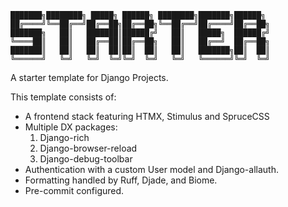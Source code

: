 ```
███████╗████████╗ █████╗ ██████╗ ████████╗███████╗██████╗
██╔════╝╚══██╔══╝██╔══██╗██╔══██╗╚══██╔══╝██╔════╝██╔══██╗
███████╗   ██║   ███████║██████╔╝   ██║   █████╗  ██████╔╝
╚════██║   ██║   ██╔══██║██╔══██╗   ██║   ██╔══╝  ██╔══██╗
███████║   ██║   ██║  ██║██║  ██║   ██║   ███████╗██║  ██║
╚══════╝   ╚═╝   ╚═╝  ╚═╝╚═╝  ╚═╝   ╚═╝   ╚══════╝╚═╝  ╚═╝
```

A starter template for Django Projects.

This template consists of:
- A frontend stack featuring HTMX, Stimulus and SpruceCSS
- Multiple DX packages:
    1. Django-rich
    2. Django-browser-reload
    3. Django-debug-toolbar
- Authentication with a custom User model and Django-allauth.
- Formatting handled by Ruff, Djade, and Biome.
- Pre-commit configured.
